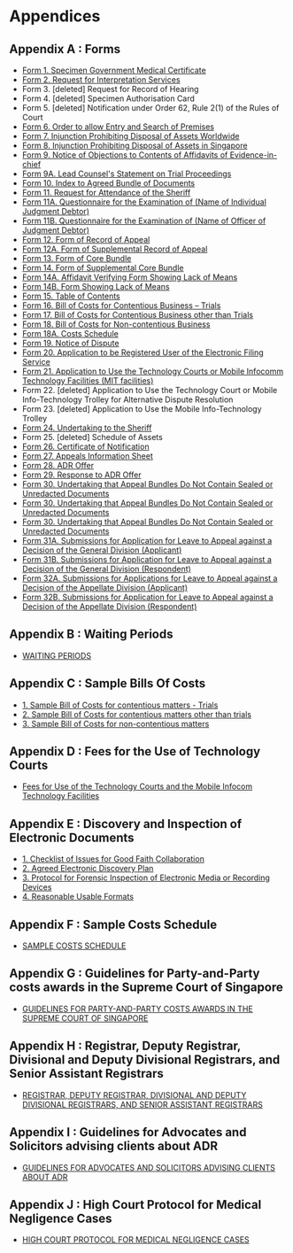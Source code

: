 # Appendices

## Appendix A : Forms

<ul type="*">
	<li><a href="./downloads/Appendix_A/Form_01.pdf" download>Form 1. Specimen Government Medical Certificate</a></li>
	<li><a href="./downloads/Appendix_A/Form_02.pdf" download>Form 2. Request for Interpretation Services</a></li>
	<li>Form 3. [deleted] Request for Record of Hearing</li>
	<li>Form 4. [deleted] Specimen Authorisation Card</li>
	<li>Form 5. [deleted] Notification under Order 62, Rule 2(1) of the Rules of Court</li>
	<li><a href="./downloads/Appendix_A/Form_06.pdf" download>Form 6. Order to allow Entry and Search of Premises</a></li>
	<li><a href="./downloads/Appendix_A/Form_07.pdf" download>Form 7. Injunction Prohibiting Disposal of Assets Worldwide</a></li>
	<li><a href="./downloads/Appendix_A/Form_08.pdf" download>Form 8. Injunction Prohibiting Disposal of Assets in Singapore</a></li>
	<li><a href="./downloads/Appendix_A/Form_09.pdf" download>Form 9. Notice of Objections to Contents of Affidavits of Evidence-in-chief</a></li>
	<li><a href="./downloads/Appendix_A/Form_09A.pdf" download>Form 9A. Lead Counsel's Statement on Trial Proceedings</a></li>
	<li><a href="./downloads/Appendix_A/Form_10.pdf" download>Form 10. Index to Agreed Bundle of Documents</a></li>
	<li><a href="./downloads/Appendix_A/Form_11.pdf" download>Form 11. Request for Attendance of the Sheriff</a></li>
	<li><a href="./downloads/Appendix_A/Form_11A.pdf" download>Form 11A. Questionnaire for the Examination of (Name of Individual Judgment Debtor)</a></li>
	<li><a href="./downloads/Appendix_A/Form_11B.pdf" download>Form 11B. Questionnaire for the Examination of (Name of Officer of Judgment Debtor)</a></li>
	<li><a href="./downloads/Appendix_A/Form_12.pdf" download>Form 12. Form of Record of Appeal</a></li>
	<li><a href="./downloads/Appendix_A/Form_12A.pdf" download>Form 12A. Form of Supplemental Record of Appeal</a></li>
	<li><a href="./downloads/Appendix_A/Form_13.pdf" download>Form 13. Form of Core Bundle</a></li>
	<li><a href="./downloads/Appendix_A/Form_14.pdf" download>Form 14. Form of Supplemental Core Bundle</a></li>
	<li><a href="./downloads/Appendix_A/Form_14A.pdf" download>Form 14A. Affidavit Verifying Form Showing Lack of Means</a></li>
	<li><a href="./downloads/Appendix_A/Form_14B.pdf" download>Form 14B. Form Showing Lack of Means</a></li>
	<li><a href="./downloads/Appendix_A/Form_15.pdf" download>Form 15. Table of Contents</a></li>
	<li><a href="./downloads/Appendix_A/Form_16.pdf" download>Form 16. Bill of Costs for Contentious Business – Trials</a></li>
	<li><a href="./downloads/Appendix_A/Form_17.pdf" download>Form 17. Bill of Costs for Contentious Business other than Trials</a></li>
	<li><a href="./downloads/Appendix_A/Form_18.pdf" download>Form 18. Bill of Costs for Non-contentious Business</a></li>
	<li><a href="./downloads/Appendix_A/Form_18A.pdf" download>Form 18A. Costs Schedule</a></li>
	<li><a href="./downloads/Appendix_A/Form_19.pdf" download>Form 19. Notice of Dispute</a></li>
	<li><a href="./downloads/Appendix_A/Form_20.pdf" download>Form 20. Application to be Registered User of the Electronic Filing Service</a></li>
	<li><a href="./downloads/Appendix_A/Form_21.pdf" download>Form 21. Application to Use the Technology Courts or Mobile Infocomm Technology Facilities (MIT facilities)</a></li>
	<li>Form 22. [deleted] Application to Use the Technology Court or Mobile Info-Technology Trolley for Alternative Dispute Resolution</li>
	<li>Form 23. [deleted] Application to Use the Mobile Info-Technology Trolley</li>
	<li><a href="./downloads/Appendix_A/Form_24.pdf" download>Form 24. Undertaking to the Sheriff</a></li>
	<li>Form 25. [deleted] Schedule of Assets</a></li>
	<li><a href="./downloads/Appendix_A/Form_26.pdf" download>Form 26. Certificate of Notification</a></li>
	<li><a href="./downloads/Appendix_A/Form_27.pdf" download>Form 27. Appeals Information Sheet</a></li>
	<li><a href="./downloads/Appendix_A/Form_28.pdf" download>Form 28. ADR Offer</a></li>
	<li><a href="./downloads/Appendix_A/Form_29.pdf" download>Form 29. Response to ADR Offer</a></li>
	<li><a href="./downloads/Appendix_A/Form_30.pdf" download>Form 30. Undertaking that Appeal Bundles Do Not Contain Sealed or Unredacted Documents</a></li>
	<li><a href="./downloads/Appendix_A/Form_30.pdf" download>Form 30. Undertaking that Appeal Bundles Do Not Contain Sealed or Unredacted Documents</a></li>
	<li><a href="./downloads/Appendix_A/Form_30.pdf" download>Form 30. Undertaking that Appeal Bundles Do Not Contain Sealed or Unredacted Documents</a></li>
	<li><a href="./downloads/Appendix_A/Form_31A.pdf" download>Form 31A. Submissions for Application for Leave to Appeal against a Decision of the General Division (Applicant)</a></li>
	<li><a href="./downloads/Appendix_A/Form_31B.pdf" download>Form 31B. Submissions for Application for Leave to Appeal against a Decision of the General Division (Respondent)</a></li>
	<li><a href="./downloads/Appendix_A/Form_32A.pdf" download>Form 32A. Submissions for Applications for Leave to Appeal against a Decision of the Appellate Division (Applicant)</a></li>
	<li><a href="./downloads/Appendix_A/Form_32B.pdf" download>Form 32B. Submissions for Application for Leave to Appeal against a Decision of the Appellate Division (Respondent)</a></li>
</ul>

## Appendix B : Waiting Periods

<ul type="*">
	<li><a href="./downloads/Appendix_B/Appendix_B.pdf" download>WAITING PERIODS</a></li>
</ul>

## Appendix C : Sample Bills Of Costs 

<ul type="*">
	<li><a href="./downloads/Appendix_C/Appendix_C1.pdf" download>1. Sample Bill of Costs for contentious matters - Trials</a></li>
	<li><a href="./downloads/Appendix_C/Appendix_C2.pdf" download>2. Sample Bill of Costs for contentious matters other than trials</a></li>
	<li><a href="./downloads/Appendix_C/Appendix_C3.pdf" download>3. Sample Bill of Costs for non-contentious matters</a></li>
</ul>

## Appendix D : Fees for the Use of Technology Courts

<ul type="*">
	<li><a href="./downloads/Appendix_D/Appendix_D.pdf" download>Fees for Use of the Technology Courts and the Mobile Infocom Technology Facilities</a></li>
</ul>

## Appendix E : Discovery and Inspection of Electronic Documents

<ul type="*">
	<li><a href="./downloads/Appendix_E/APPENDIX_E_PART_1.pdf" download>1. Checklist of Issues for Good Faith Collaboration</a></li>
	<li><a href="./downloads/Appendix_E/APPENDIX_E_PART_2.pdf" download>2. Agreed Electronic Discovery Plan</a></li>
	<li><a href="./downloads/Appendix_E/APPENDIX_E_PART_3.pdf" download>3. Protocol for Forensic Inspection of Electronic Media or Recording Devices</a></li>
	<li><a href="./downloads/Appendix_E/APPENDIX_E_PART_4.pdf" download>4. Reasonable Usable Formats</a></li>
</ul>

## Appendix F : Sample Costs Schedule

<ul type="*">
	<li><a href="./downloads/Appendix_F/APPENDIX_F.pdf" download>SAMPLE COSTS SCHEDULE</a></li>
</ul>

## Appendix G : Guidelines for Party-and-Party costs awards in the Supreme Court of Singapore

<ul type="*">
	<li><a href="./downloads/Appendix_G/Appendix_G.pdf" download>GUIDELINES FOR PARTY-AND-PARTY COSTS AWARDS IN THE SUPREME COURT OF SINGAPORE</a></li>
</ul>

## Appendix H : Registrar, Deputy Registrar, Divisional and Deputy Divisional Registrars, and Senior Assistant Registrars

<ul type="*">
	<li><a href="./downloads/Appendix_H/Appendix_H.pdf" download>REGISTRAR, DEPUTY REGISTRAR, DIVISIONAL AND DEPUTY DIVISIONAL REGISTRARS, AND SENIOR ASSISTANT REGISTRARS</a></li>
</ul>

## Appendix I : Guidelines for Advocates and Solicitors advising clients about ADR

<ul type="*">
	<li><a href="./downloads/Appendix_I/Appendix_I.pdf" download>GUIDELINES FOR ADVOCATES AND SOLICITORS ADVISING CLIENTS ABOUT ADR</a></li>
</ul>

## Appendix J : High Court Protocol for Medical Negligence Cases

<ul type="*">
	<li><a href="./downloads/Appendix_J/APPENDIX_J.pdf" download>HIGH COURT PROTOCOL FOR MEDICAL NEGLIGENCE CASES</a></li>
</ul>
